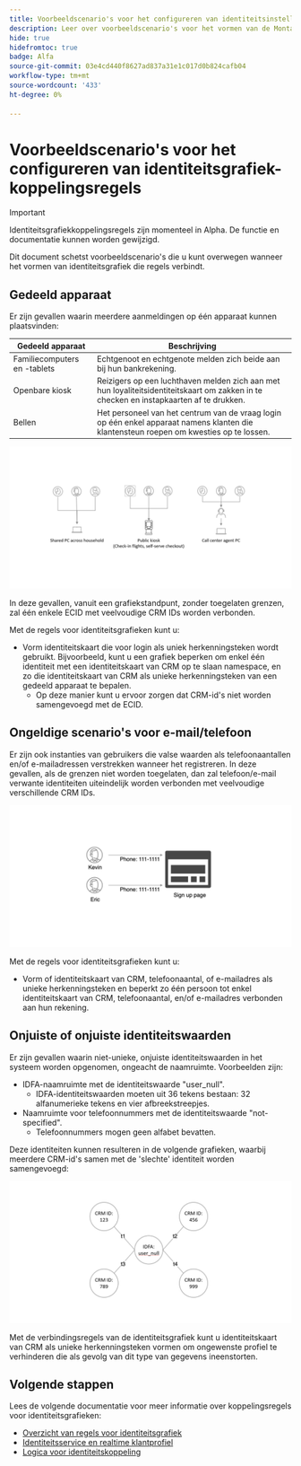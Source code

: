 ```yaml
---
title: Voorbeeldscenario's voor het configureren van identiteitsinstellingen
description: Leer over voorbeeldscenario's voor het vormen van de Montages van de Identiteit.
hide: true
hidefromtoc: true
badge: Alfa
source-git-commit: 03e4cd440f8627ad837a31e1c017d0b824cafb04
workflow-type: tm+mt
source-wordcount: '433'
ht-degree: 0%

---
```


# Voorbeeldscenario&#39;s voor het configureren van identiteitsgrafiek-koppelingsregels

>[!IMPORTANT]
>
>Identiteitsgrafiekkoppelingsregels zijn momenteel in Alpha. De functie en documentatie kunnen worden gewijzigd.

Dit document schetst voorbeeldscenario&#39;s die u kunt overwegen wanneer het vormen van identiteitsgrafiek die regels verbindt.

## Gedeeld apparaat

Er zijn gevallen waarin meerdere aanmeldingen op één apparaat kunnen plaatsvinden:

| Gedeeld apparaat | Beschrijving |
| --- | --- |
| Familiecomputers en -tablets | Echtgenoot en echtgenote melden zich beide aan bij hun bankrekening. |
| Openbare kiosk | Reizigers op een luchthaven melden zich aan met hun loyaliteitsidentiteitskaart om zakken in te checken en instapkaarten af te drukken. |
| Bellen | Het personeel van het centrum van de vraag login op één enkel apparaat namens klanten die klantensteun roepen om kwesties op te lossen. |

![gezamenlijke apparaten](../images/identity-settings/shared-devices.png)

In deze gevallen, vanuit een grafiekstandpunt, zonder toegelaten grenzen, zal één enkele ECID met veelvoudige CRM IDs worden verbonden.

Met de regels voor identiteitsgrafieken kunt u:

* Vorm identiteitskaart die voor login als uniek herkenningsteken wordt gebruikt. Bijvoorbeeld, kunt u een grafiek beperken om enkel één identiteit met een identiteitskaart van CRM op te slaan namespace, en zo die identiteitskaart van CRM als unieke herkenningsteken van een gedeeld apparaat te bepalen.
   * Op deze manier kunt u ervoor zorgen dat CRM-id&#39;s niet worden samengevoegd met de ECID.

## Ongeldige scenario&#39;s voor e-mail/telefoon

Er zijn ook instanties van gebruikers die valse waarden als telefoonaantallen en/of e-mailadressen verstrekken wanneer het registreren. In deze gevallen, als de grenzen niet worden toegelaten, dan zal telefoon/e-mail verwante identiteiten uiteindelijk worden verbonden met veelvoudige verschillende CRM IDs.

![invalid-email-phone](../images/identity-settings/invalid-email-phone.png)

Met de regels voor identiteitsgrafieken kunt u:

* Vorm of identiteitskaart van CRM, telefoonaantal, of e-mailadres als unieke herkenningsteken en beperkt zo één persoon tot enkel identiteitskaart van CRM, telefoonaantal, en/of e-mailadres verbonden aan hun rekening.

## Onjuiste of onjuiste identiteitswaarden

Er zijn gevallen waarin niet-unieke, onjuiste identiteitswaarden in het systeem worden opgenomen, ongeacht de naamruimte. Voorbeelden zijn:

* IDFA-naamruimte met de identiteitswaarde &quot;user_null&quot;.
   * IDFA-identiteitswaarden moeten uit 36 tekens bestaan: 32 alfanumerieke tekens en vier afbreekstreepjes.
* Naamruimte voor telefoonnummers met de identiteitswaarde &quot;not-specified&quot;.
   * Telefoonnummers mogen geen alfabet bevatten.

Deze identiteiten kunnen resulteren in de volgende grafieken, waarbij meerdere CRM-id&#39;s samen met de &#39;slechte&#39; identiteit worden samengevoegd:

![ongeldige gegevens](../images/identity-settings/bad-data.png)

Met de verbindingsregels van de identiteitsgrafiek kunt u identiteitskaart van CRM als unieke herkenningsteken vormen om ongewenste profiel te verhinderen die als gevolg van dit type van gegevens ineenstorten.

## Volgende stappen

Lees de volgende documentatie voor meer informatie over koppelingsregels voor identiteitsgrafieken:

* [Overzicht van regels voor identiteitsgrafiek](./overview.md)
* [Identiteitsservice en realtime klantprofiel](identity-and-profile.md)
* [Logica voor identiteitskoppeling](./identity-linking-logic.md)